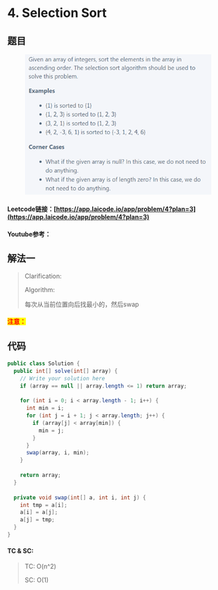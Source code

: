# 4. Selection Sort

## 题目

<figure><img src="../../.gitbook/assets/image (5).png" alt=""><figcaption></figcaption></figure>

#### Leetcode链接：[https://app.laicode.io/app/problem/4?plan=3](https://app.laicode.io/app/problem/4?plan=3)

#### Youtube参考：

## 解法一

> Clarification:&#x20;
>
> Algorithm:&#x20;
>
> 每次从当前位置向后找最小的，然后swap

#### <mark style="color:red;">注意：</mark>

## 代码

```java
public class Solution {
  public int[] solve(int[] array) {
    // Write your solution here
    if (array == null || array.length <= 1) return array;

    for (int i = 0; i < array.length - 1; i++) {
      int min = i;
      for (int j = i + 1; j < array.length; j++) {
        if (array[j] < array[min]) {
          min = j;
        }
      }
      swap(array, i, min);
    }

    return array;
  }

  private void swap(int[] a, int i, int j) {
    int tmp = a[i];
    a[i] = a[j];
    a[j] = tmp;
  }
}

```

#### TC & SC:&#x20;

> TC: O(n^2)
>
> SC: O(1)
